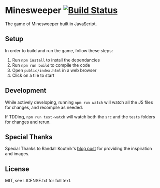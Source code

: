Minesweeper [![Build Status](https://travis-ci.org/Danno040/minesweeper.svg?branch=master)](https://travis-ci.org/Danno040/minesweeper)
===

The game of Minesweeper built in JavaScript.

## Setup

In order to build and run the game, follow these steps:

1. Run `npm install` to install the dependancies
1. Run `npm run build` to compile the code
1. Open `public/index.html` in a web browser
1. Click on a tile to start

## Development

While actively developing, running `npm run watch` will watch all the JS files for changes, and recompile as needed.

If TDDing, `npm run test-watch` will watch both the `src` and the `tests` folders for changes and rerun.

## Special Thanks

Special Thanks to Randall Koutnik's [blog post](http://rkoutnik.com/articles/How-I-Interview.html) for providing the inspiration and images.

## License

MIT, see LICENSE.txt for full text.
